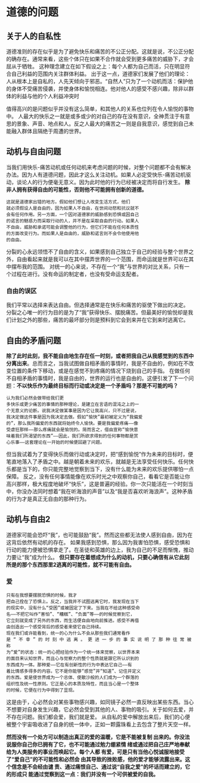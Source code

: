 # 道德的问题
## 关于人的自私性
道德准则的存在似乎是为了避免快乐和痛苦的不公正分配。这就是说，不公正分配的确存在。通常来看，这些个体只在如果不合作就会受到更多痛苦的威胁下，才会屈从于牺牲。
这种理念建立在如下假设之上：每个人都为自己而活，只在明显符合自己利益的范围内关注群体利益。
出于这一点，道德家们发展了他们的理论：人从根本上是自私的，人先天倾向于邪恶。“自然人”只为了一个动机而活：保护他的身体不受痛苦侵袭，并使身体和愉悦相连。他对他人的感受不感兴趣，除非以群体的利益与他的个人利益冲突时

值得高兴的是问题似乎并没有这么简单，和其他人的关系也位列在令人愉悦的事物中。
人最大的快乐之一就是或多或少的对自己的存在没有意识，全神贯注于有意思的景象、声音、地点和人。反之人最大的痛苦之一则是自我意识，感觉到自己未能融入群体且隔绝于周遭的世界。
## 动机与自由问题
当我们用快乐-痛苦动机或任何动机来考虑问题的时候，对整个问题都不会有解决办法。因为人有道德问题，因此才这么关注动机。如果人必定受快乐-痛苦动机驱动，谈论人的行为便毫无意义。因为此时他的行为已经被决定而将自行发生。
**除非人拥有获得自由的可能性，否则他不可能拥有创新的道德。**
```
这就是道德家出错的地⽅。假如他们想让⼈改变⽣活⽅式，他们
就必须假设⼈是⾃由的，因为如果⼈不⾃由，在世间动怒和抗议就不
会有任何作⽤。另⼀⽅⾯，⼀个因对道德家的威胁感到恐惧或因⾃⼰
的诺⾔的魅惑⼒⽽采取⾏动的⼈，并不是在采取⾃由的⾏动。如果⼈
不⾃由，威胁和承诺可能会调整他的⾏为，但它们不能在任何本质性
的⽅⾯改变⾏为。⽽如果⼈是⾃由的，威胁和诺⾔则不会令他使⽤他
的⾃由。
```
分裂的心永远领悟不了自由的含义，如果感到自己独立于自己的经验与整个世界之外，自由看起来就是我可以在其中摆弄世界的一个范围，而命运就是世界可以在其中摆布我的范围。
对统一的心来说，不存在一个“我”与世界的对比关系，只有一个过程在进行。没有命运的制定者，也没有受命运支配者。

### 自由的误区
我们平常以选择来表达自由。但选择通常是在快乐和痛苦的驱使下做出的决定。
分裂之心唯一的行为目的是为了“我”获得快乐、摆脱痛苦。但最美好的愉悦却是我们计划之外的那些，痛苦的最坏部分则是预料到它会到来并在它到来时逃离它。
## 自由的矛盾问题
**除了此时此刻，我不能⾃由地⽣存在任⼀时刻，或者把我⾃⼰从我感觉到的东⻄中分离出来**。总⽽⾔之，当我试图做⾃相⽭盾的事情时，我是不⾃由的，例如在不改变位置的条件下移动，或是在感觉不到疼痛的情况下烧到⾃⼰的⼿指。
在做任何不自相矛盾的事情时，我是自由的，世界的运行也是自由的。这便引发了下一个问题：**不以快乐作为最终目标而行动或决定是一个矛盾吗？那是不可能的吗？**
```
认为我们必然会做带给我们更
多快乐或更少痛苦的事情的那种理论，是建⽴在⾔语的混沌之上的⼀
个⽆意义的论断。说我决定做某事是因为它让我⾼兴，只不过是说，
我决定做这件事是因为我决定去做。假如“愉快”最初被定义为“我偏爱
的”，那么我所偏爱的东⻄就将始终令⼈愉快。要是我偏爱疼痛——像
受虐狂那样——那么疼痛就会是愉悦的。简⽽⾔之，借由宣称“愉快意
味着我们所渴望的东⻄”——因此，我们所欲求得到的任何事物都是赏
⼼乐事——这套理论在⼀开始的时候便回避了问题。
```
但当我试着为了变得快乐而做行动或决定时，把“感到愉悦”作为未来的目标时，便笔直地落入了矛盾之中。越是朝着未来的欢乐，就越是无法享受任何快乐。任何快乐都是当下的，你只能完整地觉察到当下，没有什么能为未来的欢乐提供哪怕一点保障。
反之，没有任何事情能像在欢乐时光之中观察你⾃⼰，看看它是否能让你⾼兴那样，极⼤程度地破坏“快乐”，这是普遍的经验。你⼀次只能活在⼀个时刻当中，你没办法同时想着“我在听海浪的声⾳”以及“我是否喜欢听海浪声”。这种⽭盾的⾏为才是真正⽆⾃由的那种⾏为。
## 动机与自由2
道德家可能会恐吓“我”，也可能鼓励“我”。然而这些都无法使人感到自由，因为在这背后依然有动机的存在。
如果我感到恐惧，那么因为我害怕恐惧，感受恐惧和行动的能力便被恐惧拿走了。在圣徒和英雄的边上，我为自己的不足而惭愧，推动力要让“我”成为什么。
**但只要存在着想成为什么的动机，只要心确信有从它此刻所是的那个东西那里2逃离的可能性，就不可能有自由。**
### 爱
```
只有在我想要摆脱恐惧的时候，我才
把⾃⼰拴在了恐惧上。反之，当我并不试图逃离它时，我发现在当下
的现实中，没有什么“受困”或被固定了下来。当我在不给这种感受命
名——不把它叫作“害怕”、“糟糕”、“负⾯”等——的时候觉察到它，
它⽴刻就变成了另外的东⻄，⽽⽣活便⾃由地向前推进。感受不再借
由创造出⼀个感受背后的感受者来使它⾃⼰持续。
现在我们或许能看到，统⼀的⼼为什么不会从那些我们通常看作
是 “ 不 幸 ” 的 时 刻 中 逃 离 。 更 进 ⼀ 步 的 事 实 说 明 了 那 种 往 常 被 称
为“爱”的状态：统⼀的⼼把经验作为⼀个统⼀体来觉察，以世界本来
的⾯⽬来认知世界，⽽且⼼与觉察⼒的整个性质就是跟它所认识到的
东⻄成为⼀体。那种爱——它在有创新性的⾏为中表达它⾃⼰——有
着⽐情感多得多的内容。它不是你能够“感觉”并“知道”、记住并定义
的东⻄。爱是使世界成为⼀个总体、使散沙般的⼈们成为⼀个群落的
组织性及统⼀性原则。它正是⼼的本质及特性，⽽且当⼼是⼀个整体
的时候，它便在⾏为中得到了显现。
```
这是由于，心必然会对某些事物感兴趣，如同镜子必然一直反映出某些东西。当心不想要对自身发生兴趣，它必然会受到其他的人、事物的吸引。关于如何去爱，并不存在问题。我们都会爱，我们就是爱。
从自私的爱中解放出来后，我们的心便被整个宇宙吸收进了自身的统一体中，正如一颗露珠看上去包含了整片天空一样。

**然⽽没有⼀个处⽅可以制造出真正的爱的温暖，它是不能被复制
出来的。你没法说服你⾃⼰你已拥有了它，也不可能通过勉⼒绷紧情
绪或通过把⾃⼰庄严地奉献给为⼈类服务的事业⽽唤起它。每个⼈都
有爱，可是只有当他⼼悦诚服地接受了“爱⾃⼰”的不可能性和必然会
由其导致的挫败感，他的爱才能够流露出来。这个信念是不会经由谴
责、通过痛恨⾃⼰、通过说“⾃我之爱”的坏话⽽建⽴的，它的形成只
能通过觉察到这⼀点：我们并没有⼀个可供被爱的⾃我。**